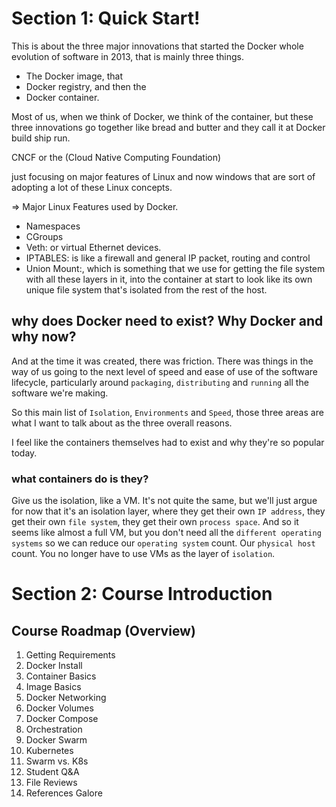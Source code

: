 # Section 1: Quick Start!

This is about the three major innovations that started the Docker whole evolution of software in 2013, that is mainly three things.

- The Docker image, that
- Docker registry, and then the
- Docker container.

Most of us, when we think of Docker, we think of the container, but these three innovations go together like bread and butter and they call it at Docker build ship run.

CNCF or the (Cloud Native Computing Foundation)


just focusing on major features of Linux and now windows that are sort of adopting a lot of these Linux concepts.

=> Major Linux Features used by Docker.

- Namespaces 
- CGroups
- Veth:  or virtual Ethernet devices.
- IPTABLES: is like a firewall and general IP packet, routing and control
- Union Mount:, which is something that we use for getting the file system with all these layers in it, into the container at start to look like its own unique file system that's isolated from the rest of the host.

## why does Docker need to exist?  Why Docker and why now?

And at the time it was created, there was friction. There was things in the way of us going to the next level of speed and ease of use of the software lifecycle, particularly around `packaging`, `distributing` and `running` all the software we're making.

So this main list of `Isolation`, `Environments` and `Speed`, those three areas are what I want to talk about as the three overall reasons.

I feel like the containers themselves had to exist and why they're so popular today.

### what containers do is they?

Give us the isolation, like a VM. It's not quite the same, but we'll just argue for now that it's an isolation layer, where they get their own `IP address`, they get their own `file system`, they get their own `process space`.  And so it seems like almost a full VM, but you don't need all the `different operating systems` so we can reduce our `operating system` count. Our `physical host` count. You no longer have to use VMs as the layer of `isolation`. 


# Section 2: Course Introduction

## Course Roadmap (Overview)

1. Getting Requirements
2. Docker Install
3. Container Basics
4. Image Basics
5. Docker Networking
6. Docker Volumes
7. Docker Compose
8. Orchestration
9. Docker Swarm
10. Kubernetes
11. Swarm vs. K8s
12. Student Q&A
13. File Reviews
14. References Galore

